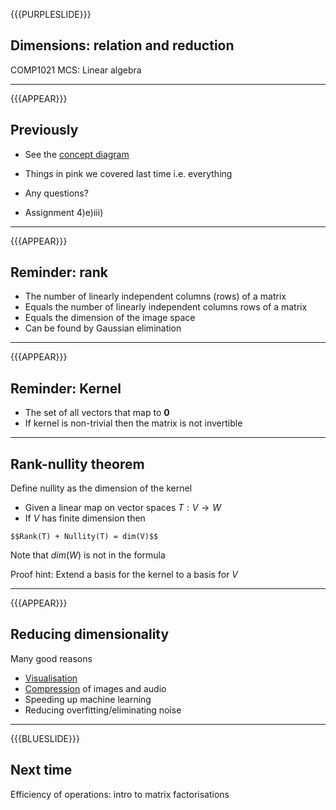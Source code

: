 {{{PURPLESLIDE}}}

## Dimensions: relation and reduction

COMP1021 MCS: Linear algebra

---

{{{APPEAR}}}

## Previously

- See the [concept diagram](https://github.com/stevenaeola/linalg_lectures/blob/a2f55831993da5e52848b86e57f004452bff43f4/concepts.mmd)

- Things in pink we covered last time i.e. everything

- Any questions?

- Assignment 4)e)iii)

---

{{{APPEAR}}}

## Reminder: rank

- The number of linearly independent columns (rows) of a matrix
- Equals the number of linearly independent columns rows of a matrix
- Equals the dimension of the image space
- Can be found by Gaussian elimination

---

{{{APPEAR}}}

## Reminder: Kernel

- The set of all vectors that map to $\mathbf{0}$
- If kernel is non-trivial then the matrix is not invertible

---

## Rank-nullity theorem

Define nullity as the dimension of the kernel
- Given a linear map on vector spaces $T:V \rightarrow W$
- If $V$ has finite dimension then

`$$Rank(T) + Nullity(T) = dim(V)$$`

Note that $dim(W)$ is not in the formula

Proof hint: Extend a basis for the kernel to a basis for $V$

---

{{{APPEAR}}}

## Reducing dimensionality

Many good reasons

- [Visualisation](https://towardsdatascience.com/dimensionality-reduction-for-data-visualization-pca-vs-tsne-vs-umap-be4aa7b1cb29)
- [Compression](https://towardsdatascience.com/image-compression-using-principal-component-analysis-pca-253f26740a9f) of images and audio
- Speeding up machine learning
- Reducing overfitting/eliminating noise

---
{{{BLUESLIDE}}}

## Next time

Efficiency of operations: intro to matrix factorisations